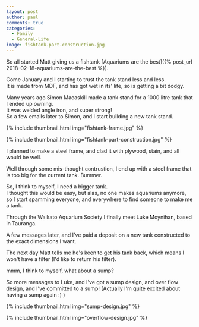 ```yaml
---
layout: post
author: paul
comments: true
categories:
  - Family
  - General-Life
image: fishtank-part-construction.jpg
---
```

So all started Matt giving us a fishtank [Aquariums are the best]({% post_url 2018-02-18-aquariums-are-the-best %}).

Come January and I starting to trust the tank stand less and less.  
It is made from MDF, and has got wet in its' life, so is getting a bit dodgy.

Many years ago Simon Macaskill made a tank stand for a 1000 litre tank that I ended up owning.  
It was welded angle iron, and super strong!  
So a few emails later to Simon, and I start building a new tank stand.

{% include thumbnail.html img="fishtank-frame.jpg" %}

{% include thumbnail.html img="fishtank-part-construction.jpg" %}

I planned to make a steel frame, and clad it with plywood, stain, and all would be well.

Well through some mis-thought contrustion, I end up with a steel frame that is too big for the current tank. Bummer.

So, I think to myself, I need a bigger tank.  
I thought this would be easy, but alas, no one makes aquariums anymore, so I start spamming everyone, and everywhere to find someone to make me a tank.  

Through the Waikato Aquarium Society I finally meet Luke Moynihan, based in Tauranga.

A few messages later, and I've paid a deposit on a new tank constructed to the exact dimensions I want.

The next day Matt tells me he's keen to get his tank back, which means I won't have a filter (I'd like to return his filter).

mmm, I think to myself, what about a sump?

So more messages to Luke, and I've got a sump design, and over flow design, and I've committed to a sump! (Actually I'm quite excited about having a sump again :) )

{% include thumbnail.html img="sump-design.jpg" %}

{% include thumbnail.html img="overflow-design.jpg" %}


